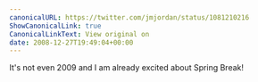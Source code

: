 ```yaml
---
canonicalURL: https://twitter.com/jmjordan/status/1081210216
ShowCanonicalLink: true
CanonicalLinkText: View original on
date: 2008-12-27T19:49:04+00:00
---
```

It's not even 2009 and I am already excited about Spring Break!